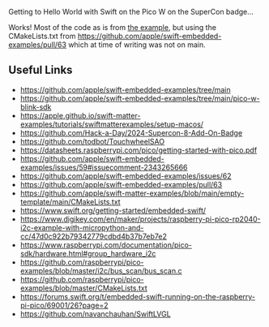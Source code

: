 Getting to Hello World with Swift on the Pico W on the SuperCon badge...

Works! Most of the code as is from [the example](https://github.com/apple/swift-embedded-examples/tree/60a648b28066a56d7b1b303923895105e3b753da/pico-w-blink-sdk), but using the CMakeLists.txt from https://github.com/apple/swift-embedded-examples/pull/63 which at time of writing was not on main. 

## Useful Links

- https://github.com/apple/swift-embedded-examples/tree/main
- https://github.com/apple/swift-embedded-examples/tree/main/pico-w-blink-sdk
- https://apple.github.io/swift-matter-examples/tutorials/swiftmatterexamples/setup-macos/
- https://github.com/Hack-a-Day/2024-Supercon-8-Add-On-Badge
- https://github.com/todbot/TouchwheelSAO
- https://datasheets.raspberrypi.com/pico/getting-started-with-pico.pdf
- https://github.com/apple/swift-embedded-examples/issues/59#issuecomment-2343265666
- https://github.com/apple/swift-embedded-examples/issues/62
- https://github.com/apple/swift-embedded-examples/pull/63
- https://github.com/apple/swift-matter-examples/blob/main/empty-template/main/CMakeLists.txt
- https://www.swift.org/getting-started/embedded-swift/
- https://www.digikey.com/en/maker/projects/raspberry-pi-pico-rp2040-i2c-example-with-micropython-and-cc/47d0c922b79342779cdbd4b37b7eb7e2
- https://www.raspberrypi.com/documentation/pico-sdk/hardware.html#group_hardware_i2c
- https://github.com/raspberrypi/pico-examples/blob/master/i2c/bus_scan/bus_scan.c
- https://github.com/raspberrypi/pico-examples/blob/master/CMakeLists.txt
- https://forums.swift.org/t/embedded-swift-running-on-the-raspberry-pi-pico/69001/26?page=2
- https://github.com/navanchauhan/SwiftLVGL